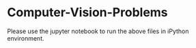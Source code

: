 # Computer-Vision-Problems
Please use the jupyter notebook to run the above files in iPython environment.
